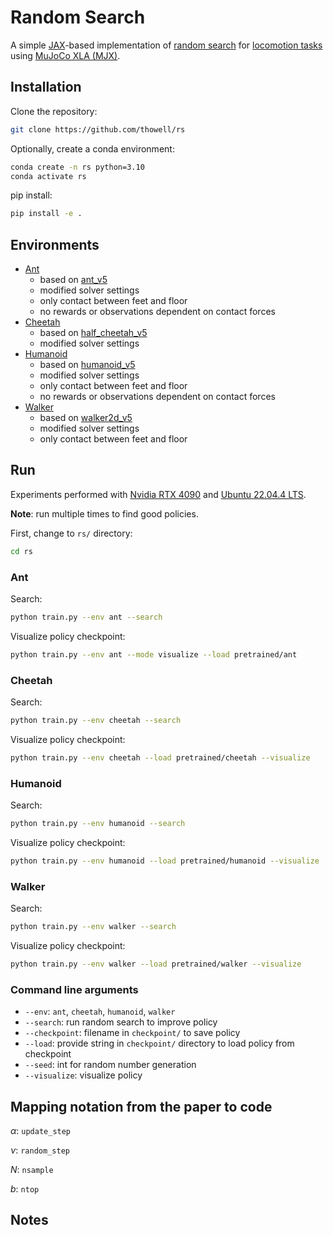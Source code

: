 # Random Search
A simple [JAX](https://github.com/google/jax)-based implementation of [random search](https://arxiv.org/abs/1803.07055) for [locomotion tasks](https://github.com/openai/gym/tree/master/gym/envs/mujoco) using [MuJoCo XLA (MJX)](https://mujoco.readthedocs.io/en/stable/mjx.html).

## Installation
Clone the repository:
```sh
git clone https://github.com/thowell/rs
```

Optionally, create a conda environment:
```sh
conda create -n rs python=3.10
conda activate rs
```

pip install:
```sh
pip install -e .
```

## Environments
- [Ant](rs/envs/ant.py)
  - based on [ant_v5](https://github.com/Farama-Foundation/Gymnasium/blob/main/gymnasium/envs/mujoco/ant_v5.py)
  - modified solver settings
  - only contact between feet and floor
  - no rewards or observations dependent on contact forces
- [Cheetah](rs/envs/cheetah.py)
  - based on [half_cheetah_v5](https://github.com/Farama-Foundation/Gymnasium/blob/main/gymnasium/envs/mujoco/half_cheetah_v5.py)
  - modified solver settings
- [Humanoid](rs/envs/humanoid.py)
  - based on [humanoid_v5](https://github.com/Farama-Foundation/Gymnasium/blob/main/gymnasium/envs/mujoco/humanoid_v5.py)
  - modified solver settings
  - only contact between feet and floor
  - no rewards or observations dependent on contact forces
- [Walker](rs/envs/walker.py)
  - based on [walker2d_v5](https://github.com/Farama-Foundation/Gymnasium/blob/main/gymnasium/envs/mujoco/walker2d_v5.py)
  - modified solver settings
  - only contact between feet and floor


## Run
Experiments performed with [Nvidia RTX 4090](https://www.nvidia.com/en-us/geforce/graphics-cards/40-series/rtx-4090/) and [Ubuntu 22.04.4 LTS](https://releases.ubuntu.com/jammy/).

**Note**: run multiple times to find good policies.

First, change to `rs/` directory:
```sh
cd rs
```

### Ant
Search:
```sh
python train.py --env ant --search
```

Visualize policy checkpoint:
```sh
python train.py --env ant --mode visualize --load pretrained/ant
```

### Cheetah
Search:
```sh
python train.py --env cheetah --search
```

Visualize policy checkpoint:
```sh
python train.py --env cheetah --load pretrained/cheetah --visualize
```

### Humanoid
Search:
```sh
python train.py --env humanoid --search
```

Visualize policy checkpoint:
```sh
python train.py --env humanoid --load pretrained/humanoid --visualize
```

### Walker
Search:
```sh
python train.py --env walker --search
```

Visualize policy checkpoint:
```sh
python train.py --env walker --load pretrained/walker --visualize
```

### Command line arguments
- `--env`: `ant`, `cheetah`, `humanoid`, `walker`
- `--search`: run random search to improve policy
- `--checkpoint`: filename in `checkpoint/` to save policy
- `--load`: provide string in `checkpoint/` 
directory to load policy from checkpoint
- `--seed`: int for random number generation
- `--visualize`: visualize policy 


## Mapping notation from the paper to code
$\alpha$: `update_step`

$\nu$: `random_step`

$N$: `nsample`

$b$: `ntop`

## Notes
